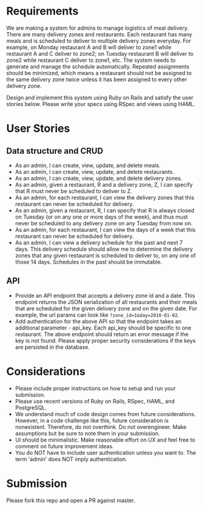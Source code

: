 # Requirements

We are making a system for admins to manage logistics of meal delivery. There are many delivery zones and restaurants. Each restaurant has many meals and is scheduled to deliver to multiple delivery zones everyday. For example, on Monday restaurant A and B will deliver to zone1 while restaurant A and C deliver to zone2; on Tuesday restaurant B will deliver to zone2 while restaurant C deliver to zone1, etc. The system needs to generate and manage the schedule automatically. Repeated assignments should be minimized, which means a restaurant should not be assigned to the same delivery zone twice unless it has been assigned to every other delivery zone.

Design and implement this system using Ruby on Rails and satisfy the user stories below. Please write your specs using RSpec and views using HAML.

# User Stories

## Data structure and CRUD

* As an admin, I can create, view, update, and delete meals.
* As an admin, I can create, view, update, and delete restaurants.
* As an admin, I can create, view, update, and delete delivery zones.
* As an admin, given a restaurant, R and a delivery zone, Z, I can specify that R must never be scheduled to deliver to Z.
* As an admin, for each restaurant, I can view the delivery zones that this restaurant can never be scheduled for delivery.
* As an admin, given a restaurant, R, I can specify that R is always closed on Tuesday (or on any one or more days of the week), and thus must never be scheduled to any delivery zone on any Tuesday from now on.
* As an admin, for each restaurant, I can view the days of a week that this restaurant can never be scheduled for delivery.
* As an admin, I can view a delivery schedule for the past and next 7 days. This delivery schedule should allow me to determine the delivery zones that any given restaurant is scheduled to deliver to, on any one of those 14 days. Schedules in the past should be immutable.

## API

* Provide an API endpoint that accepts a delivery zone id and a date. This endpoint returns the JSON serialization of all restaurants and their meals that are scheduled for the given delivery zone and on the given date. For example, the url params can look like `?zone_id=1&day=2018-01-02`.
* Add authentication for the above API so that the endpoint takes an additional parameter - api_key. Each api_key should be specific to one restaurant. The above endpoint should return an error message if the key is not found. Please apply proper security considerations if the keys are persisted in the database.

# Considerations

* Please include proper instructions on how to setup and run your submission.
* Please use recent versions of Ruby on Rails, RSpec, HAML, and PostgreSQL.
* We understand much of code design comes from future considerations. However, in a code challenge like this, future consideration is nonexistent. Therefore, do not overthink. Do not overengineer. Make assumptions but be sure to note them in your submission.
* UI should be minimalistic. Make reasonable effort on UX and feel free to comment on future improvement ideas.
* You do NOT have to include user authentication unless you want to. The term 'admin' does NOT imply authentication.

# Submission

Please fork this repo and open a PR against master.
